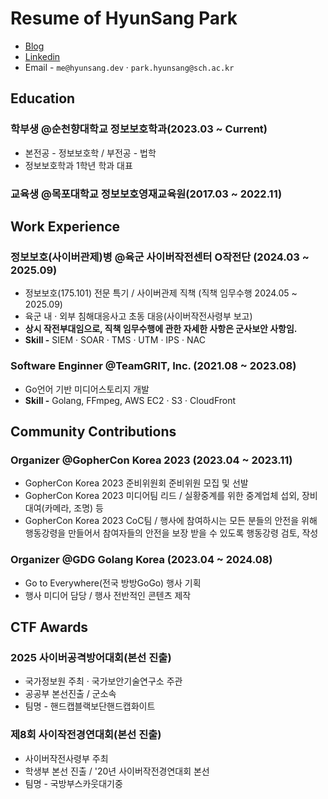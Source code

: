 # Resume of HyunSang Park

- [Blog](https://hyunsang.dev)
- [Linkedin](https://www.linkedin.com/in/parkhyunsang)
- Email - `me@hyunsang.dev` · `park.hyunsang@sch.ac.kr`

## Education

### 학부생 @순천향대학교 정보보호학과(2023.03 ~ Current)

- 본전공 - 정보보호학 / 부전공 - 법학
- 정보보호학과 1학년 학과 대표

### 교육생 @목포대학교 정보보호영재교육원(2017.03 ~ 2022.11)

## Work Experience

### 정보보호(사이버관제)병 @육군 사이버작전센터 O작전단 (2024.03 ~ 2025.09)

- 정보보호(175.101) 전문 특기 / 사이버관제 직책 (직책 임무수행 2024.05 ~ 2025.09)
- 육군 내 · 외부 침해대응사고 초동 대응(사이버작전사령부 보고)
- **상시 작전부대임으로, 직책 임무수행에 관한 자세한 사항은 군사보안 사항임.**
- **Skill -** SIEM · SOAR · TMS · UTM · IPS · NAC

### Software Enginner @TeamGRIT, Inc. (2021.08 ~ 2023.08)

- Go언어 기반 미디어스토리지 개발
- **Skill -** Golang, FFmpeg, AWS EC2 · S3 · CloudFront

## Community Contributions

### Organizer @GopherCon Korea 2023 (2023.04 ~ 2023.11)

- GopherCon Korea 2023 준비위원회 준비위원 모집 및 선발
- GopherCon Korea 2023 미디어팀 리드 / 실황중계를 위한 중계업체 섭외, 장비 대여(카메라, 조명) 등 
- GopherCon Korea 2023 CoC팀 / 행사에 참여하시는 모든 분들의 안전을 위해 행동강령을 만들어서 참여자들의 안전을 보장 받을 수 있도록 행동강령 검토, 작성

### Organizer @GDG Golang Korea (2023.04 ~ 2024.08)

- Go to Everywhere(전국 방방GoGo) 행사 기획
- 행사 미디어 담당 / 행사 전반적인 콘텐츠 제작

## CTF Awards

### 2025 사이버공격방어대회(본선 진출)

- 국가정보원 주최 · 국가보안기술연구소 주관
- 공공부 본선진출 / 군소속
- 팀명 - 핸드캡블랙보단핸드캡화이트

### 제8회 사이작전경연대회(본선 진출)

- 사이버작전사령부 주최
- 학생부 본선 진출 / '20년 사이버작전경연대회 본선
- 팀명 - 국방부스카웃대기중
